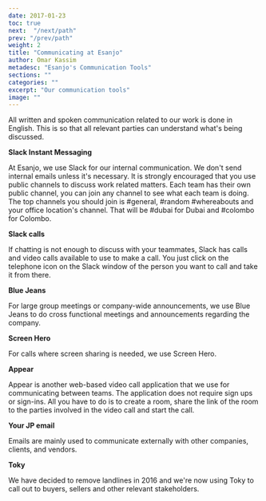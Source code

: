 ```yaml
---
date: 2017-01-23
toc: true
next:  "/next/path"
prev: "/prev/path"
weight: 2
title: "Communicating at Esanjo"
author: Omar Kassim
metadesc: "Esanjo's Communication Tools"
sections: ""
categories: ""
excerpt: "Our communication tools"
image: ""
---
```



All written and spoken communication related to our work is done in English. This is so that all relevant parties can understand what's being discussed.

**Slack Instant Messaging**

At Esanjo, we use Slack for our internal communication. We don't send internal emails unless it's necessary.  It is strongly encouraged that you use public channels to discuss work related matters. Each team has their own public channel, you can join any channel to see what each team is doing. The top channels you should join is #general, #random #whereabouts and your office location's channel. That will be #dubai for Dubai and #colombo for Colombo.

**Slack calls**

If chatting is not enough to discuss with your teammates, Slack has calls and video calls available to use to make a call. You just click on the telephone icon on the Slack window of the person you want to call and take it from there.

**Blue Jeans**

For large group meetings or company-wide announcements, we use Blue Jeans to do cross functional meetings and announcements regarding the company.

**Screen Hero**

For calls where screen sharing is needed, we use Screen Hero.

**Appear**

Appear is another web-based video call application that we use for communicating between teams. The application does not require sign ups or sign-ins. All you have to do is to create a room, share the link of the room to the parties involved in the video call and start the call.


**Your JP email**

Emails are mainly used to communicate externally with other companies, clients, and vendors.

**Toky**

We have decided to remove landlines in 2016 and we're now using Toky to call out to buyers, sellers and other relevant stakeholders.

